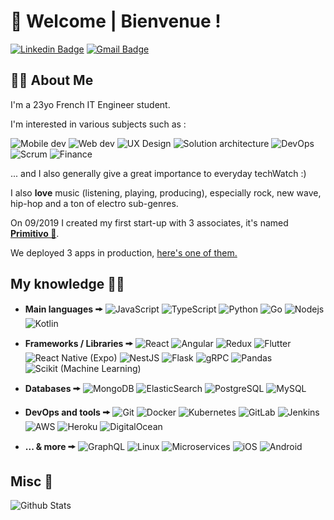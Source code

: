 # 🦉 Welcome | Bienvenue ! 

[![Linkedin Badge](https://img.shields.io/badge/-Thomas%20Martin-blue?style=flat-square&logo=Linkedin&logoColor=white&link=https://www.linkedin.com/in/anirudhemmadi/)](https://www.linkedin.com/in/thomas-martin-348238161/)
[![Gmail Badge](https://img.shields.io/badge/-thomas.martindev@gmail.com-c14438?style=flat-square&logo=Gmail&logoColor=white&link=mailto:thomas.martindev@gmail.com)](mailto:thomas.martindev@gmail.com)

## 👨‍🎤 About Me

I'm a 23yo French IT Engineer student.

I'm interested in various subjects such as : 


![Mobile dev](https://img.shields.io/badge/-Mobile%20dev-blue?style=for-the-badge)
![Web dev](https://img.shields.io/badge/-Web%20dev-red?style=for-the-badge)
![UX Design](https://img.shields.io/badge/-UX%20Desgin-purple?style=for-the-badge)
![Solution architecture](https://img.shields.io/badge/-Solution%20architecture-yellow?style=for-the-badge)
![DevOps](https://img.shields.io/badge/-DevOps-006400?style=for-the-badge)
![Scrum](https://img.shields.io/badge/-Scrum-orange?style=for-the-badge)
![Finance](https://img.shields.io/badge/-Finance-grey?style=for-the-badge)

... and I also generally give a great importance to everyday techWatch :)

I also **love** music (listening, playing, producing), especially rock, new wave, hip-hop and a ton of electro sub-genres.

On 09/2019 I created my first start-up with 3 associates, it's named [**Primitivo 🦉**](https://github.com/PrimitivoFR). 

We deployed 3 apps in production, [here's one of them.](https://circlebar.fr)

## My knowledge 🧠💡

- **Main languages 🠚**
![JavaScript](https://img.shields.io/badge/-JavaScript-black?style=flat-square&logo=javascript)
![TypeScript](https://img.shields.io/badge/-TypeScript-007ACC?style=flat-square&logo=typescript)
![Python](https://img.shields.io/badge/-Python-yellow?style=flat-square&logo=Python)
![Go](https://img.shields.io/badge/-Go-1572B6?style=flat-square&logo=go)
![Nodejs](https://img.shields.io/badge/-Nodejs-006400?style=flat-square&logo=Node.js)
![Kotlin](https://img.shields.io/badge/-Kotlin-orange?style=flat-square&logo=Kotlin)

- **Frameworks / Libraries 🠚**
![React](https://img.shields.io/badge/-React-black?style=flat-square&logo=react)
![Angular](https://img.shields.io/badge/-Angular-red?style=flat-square&logo=angular)
![Redux](https://img.shields.io/badge/-Redux-purple?style=flat-square&logo=Redux)
![Flutter](https://img.shields.io/badge/-Flutter-007ACC?style=flat-square&logo=Flutter)
![React Native (Expo)](https://img.shields.io/badge/-React%20Native%20(Expo)-black?style=flat-square&logo=Expo)
![NestJS](https://img.shields.io/badge/-NestJS-red?style=flat-square&logo=NestJS)
![Flask](https://img.shields.io/badge/-Flask-grey?style=flat-square&logo=flask)
![gRPC](https://img.shields.io/badge/-gRPC-white?style=flat-square&logo=google)
![Pandas](https://img.shields.io/badge/-Pandas-purple?style=flat-square&logo=Pandas)
![Scikit (Machine Learning)](https://img.shields.io/badge/-Scikit%20(Machine%20Learning)-white?style=flat-square&logo=scikit-learn)

- **Databases 🠚**
![MongoDB](https://img.shields.io/badge/-MongoDB-black?style=flat-square&logo=mongodb)
![ElasticSearch](https://img.shields.io/badge/-ElasticSearch-005571?style=flat-square&logo=elasticsearch)
![PostgreSQL](https://img.shields.io/badge/-PostgreSQL-336791?style=flat-square&logo=postgresql)
![MySQL](https://img.shields.io/badge/-MySQL-black?style=flat-square&logo=mysql)

- **DevOps and tools 🠚**
![Git](https://img.shields.io/badge/-Git-black?style=flat-square&logo=git)
![Docker](https://img.shields.io/badge/-Docker-black?style=flat-square&logo=docker)
![Kubernetes](https://img.shields.io/badge/-Kubernetes-white?style=flat-square&logo=Kubernetes)
![GitLab](https://img.shields.io/badge/-GitLab-006400?style=flat-square&logo=GitLab)
![Jenkins](https://img.shields.io/badge/-Jenkins-white?style=flat-square&logo=Jenkins)
![AWS](https://img.shields.io/badge/-AWS-yellow?style=flat-square&logo=amazon-AWS)
![Heroku](https://img.shields.io/badge/-Heroku-430098?style=flat-square&logo=heroku)
![DigitalOcean](https://img.shields.io/badge/-Digital%20Ocean-darkblue?style=flat-square&logo=digitalocean)

- **... & more 🠚**
![GraphQL](https://img.shields.io/badge/-GraphQL-E10098?style=flat-square&logo=graphql)
![Linux](https://img.shields.io/badge/-Linux-yellow?style=flat-square&logo=Linux)
![Microservices](https://img.shields.io/badge/-Microservices-blue?style=flat-square)
![iOS](https://img.shields.io/badge/-iOS-grey?style=flat-square&logo=apple)
![Android](https://img.shields.io/badge/-Android-006400?style=flat-square&logo=Android)

## Misc 🤔

![Github Stats](https://github-readme-stats.vercel.app/api?username=applinh&count_private=true&show_icons=true&include_all_commits=true&theme=dracula)